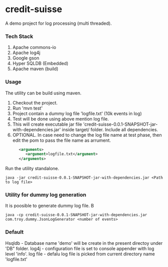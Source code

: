 # credit-suisse
A demo project for log processing (multi threaded).

### Tech Stack
1. Apache commons-io
2. Apache log4j
3. Google gson
4. Hyper SQLDB (Embedded)
5. Apache maven (build)

### Usage
The utility can be build using maven.
1. Checkout the project.
2. Run 'mvn test'
3. Project contain a dummy log file 'logfile.txt' (10k events in log)
4. Test will be done using above mention log file.
5. This will create executable jar file 'credit-suisse-0.0.1-SNAPSHOT-jar-with-dependencies.jar' inside target/ folder. Include all dependencies.
6. OPTIONAL. In case need to change the log file name at test phase, then edit the pom to pass the file name as arrument.
``` xml
	  <arguments>
	     <argument>logfile.txt</argument>
	  </arguments>
```

Run the utility standalone.
```
java -jar credit-suisse-0.0.1-SNAPSHOT-jar-with-dependencies.jar <Path to log file>
```

### Utility for dummy log generation
It is poosible to generate dummy log file. B
```
java -cp credit-suisse-0.0.1-SNAPSHOT-jar-with-dependencies.jar com.troy.dummy.JsonLogGenerator <number of events>
```

### Default
Hsqldb - Database name 'demo' will be create in the present directoy under 'DB" folder.
log4j - configuration file is set to console appender with log level 'info'. 
log file - defalu log file is picked from current directory name 'logfile.txt'

